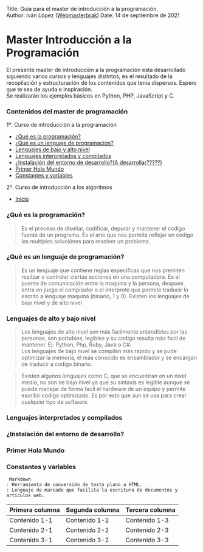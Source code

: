 Title: Guía para el master de introducción a la programación.  
Author: Iván López ([Webmasterbrak](https://www.informaticocoruna.com))
Date: 14 de septiembre de 2021
# Master Introducción a la Programación
El presente master de introducción a la programación esta desarrollado siguiendo varios cursos y lenguajes distintos, es el resultado de la recopilación y estructuración de los contenidos que tenia dispersos.
Espero que te sea de ayuda e inspiración.  
Se realizarán los ejemplos básicos en Python, PHP, JavaScript y C.
### Contenidos del master de programación
1º. Curso de introducción a la programación
- [¿Qué es la programación?](#Qué-es-la-programación)
- [¿Qué es un lenguaje de programación?](#Qué-es-un-lenguaje-de-programación)
- [Lenguajes de bajo y alto nivel](#Lenguajes-de-bajo-y-alto-nivel)
- [Lenguajes interpretados y compilados](#Lenguajes-interpretados-y-compilados)
- [¿Instalación del entorno de desarrollo?(A desarrollar?????)](#Instalación-del-entorno-de-desarrollo)
- [Primer Hola Mundo](#Primer-Hola-Mundo)
- [Constantes y variables](#Constantes-y-variables)

2º. Curso de introducción a los algoritmos
- [Inicio](#Master-Introducción-a-la-Programación)

### ¿Qué es la programación?
>Es el proceso de diseñar, codificar, depurar y mantener el codigo fuente de un programa.
Es el arte que nos permite reflejar en codigo las multiples soluciónes para resolver un problema.

### ¿Qué es un lenguaje de programación?
>Es un lenguaje que contiene reglas expecificas que nos premiten realizar o controlar ciertas acciones en una computadora. Es el puente de comunicación entre la maquina y la persona, despues entra en juego el compilador o el interprete que permite traducir lo escrito a lenguaje maquina (binario, 1 y 0).
Existen los lenguajes de bajo nivel y de alto nivel

### Lenguajes de alto y bajo nivel
>Los lenguajes de alto nivel son más facilmente entendibles por las personas, son portables, legibles y su codigo resulta más facil de mantener. Ej: Python, Php, Ruby, Java o C#.  
Los lenguajes de bajo nivel se compilan más rapido y se pude optimizar la memoria, el más conocido es ensamblador y se encargan de traducir a codigo binario.

>Existen algunos lenguajes como C, que se encuentran en un nivel medio, no son de bajo nivel ya que su sintaxis es legible aunque se puede manejar de forma facil el hardware de un equipo y permite escribir codigo optimizado. Es por esto que aun se usa para crear cualquier tipo de software.

### Lenguajes interpretados y compilados

### ¿Instalación del entorno de desarrollo?

### Primer Hola Mundo

### Constantes y variables



~~~~
 Markdown
: Herramienta de conversión de texto plano a HTML.
: Lenguaje de marcado que facilita la escritura de documentos y artículos web.
~~~~
| Primera columna | Segunda columna | Tercera columna |
| -- | -- | -- |
| Contenido 1-1 | Contenido 1-2 | Contenido 1-3 |
| Contenido 2-1 | Contenido 2-2 | Contenido 2-3 |
| Contenido 3-1 | Contenido 3-2 | Contenido 3-3 |
